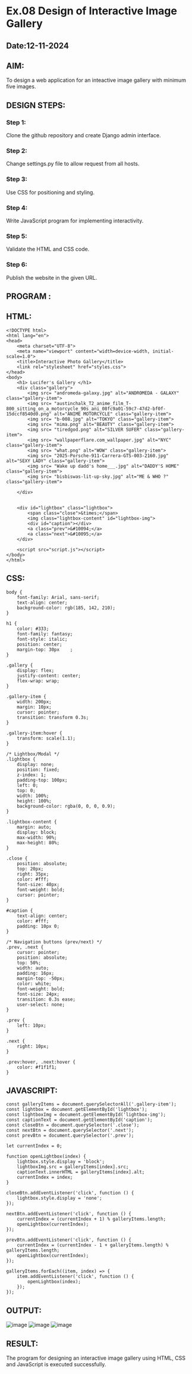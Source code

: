 # Ex.08 Design of Interactive Image Gallery
## Date:12-11-2024

## AIM:
To design a web application for an inteactive image gallery with minimum five images.

## DESIGN STEPS:

### Step 1:
Clone the github repository and create Django admin interface.

### Step 2:
Change settings.py file to allow request from all hosts.

### Step 3:
Use CSS for positioning and styling.

### Step 4:
Write JavaScript program for implementing interactivity.

### Step 5:
Validate the HTML and CSS code.

### Step 6:
Publish the website in the given URL.

## PROGRAM :
## HTML:
```
<!DOCTYPE html>
<html lang="en">
<head>
    <meta charset="UTF-8">
    <meta name="viewport" content="width=device-width, initial-scale=1.0">
    <title>Interactive Photo Gallery</title>
    <link rel="stylesheet" href="styles.css">
</head>
<body>
    <h1> Lucifer's Gallery </h1>
    <div class="gallery">
        <img src= "andromeda-galaxy.jpg" alt="ANDROMEDA - GALAXY" class="gallery-item">
        <img src= "austinchalk_T2_anime_film_T-800_sitting_on_a_motorcycle_90s_ani_08fc9a01-59c7-47d2-bf0f-15dccf8540d0.png" alt="ANIME MOTORCYCLE" class="gallery-item">
        <img src= "b-008.jpg" alt="TOKYO" class="gallery-item">
        <img src= "mima.png" alt="BEAUTY" class="gallery-item">
        <img src= "tiredgod.png" alt="SILVER SUFER" class="gallery-item">
        <img src= "wallpaperflare.com_wallpaper.jpg" alt="NYC" class="gallery-item">
        <img src= "what.png" alt="WOW" class="gallery-item">
        <img src= "2025-Porsche-911-Carrera-GTS-003-2160.jpg" alt="SEXY LADY" class="gallery-item">
        <img src= "Wake up dadd's home___.jpg" alt="DADDY'S HOME" class="gallery-item">
        <img src= "bisbiswas-lit-up-sky.jpg" alt="ME & WHO ?" class="gallery-item">
        
    </div>

    
    <div id="lightbox" class="lightbox">
        <span class="close">&times;</span>
        <img class="lightbox-content" id="lightbox-img">
        <div id="caption"></div>
        <a class="prev">&#10094;</a>
        <a class="next">&#10095;</a>
    </div>

    <script src="script.js"></script>
</body>
</html>
```
## CSS:
```
body {
    font-family: Arial, sans-serif;
    text-align: center;
    background-color: rgb(185, 142, 210);
}

h1 {
    color: #333;
    font-family: fantasy;
    font-style: italic;
    position: center;
    margin-top: 30px    ;
}

.gallery {
    display: flex;
    justify-content: center;
    flex-wrap: wrap;
}

.gallery-item {
    width: 200px;
    margin: 10px;
    cursor: pointer;
    transition: transform 0.3s;
}

.gallery-item:hover {
    transform: scale(1.1);
}

/* Lightbox/Modal */
.lightbox {
    display: none;
    position: fixed;
    z-index: 1;
    padding-top: 100px;
    left: 0;
    top: 0;
    width: 100%;
    height: 100%;
    background-color: rgba(0, 0, 0, 0.9);
}

.lightbox-content {
    margin: auto;
    display: block;
    max-width: 90%;
    max-height: 80%;
}

.close {
    position: absolute;
    top: 20px;
    right: 35px;
    color: #fff;
    font-size: 40px;
    font-weight: bold;
    cursor: pointer;
}

#caption {
    text-align: center;
    color: #fff;
    padding: 10px 0;
}

/* Navigation buttons (prev/next) */
.prev, .next {
    cursor: pointer;
    position: absolute;
    top: 50%;
    width: auto;
    padding: 16px;
    margin-top: -50px;
    color: white;
    font-weight: bold;
    font-size: 24px;
    transition: 0.3s ease;
    user-select: none;
}

.prev {
    left: 10px;
}

.next {
    right: 10px;
}

.prev:hover, .next:hover {
    color: #f1f1f1;
}
```
## JAVASCRIPT:
```
const galleryItems = document.querySelectorAll('.gallery-item');
const lightbox = document.getElementById('lightbox');
const lightboxImg = document.getElementById('lightbox-img');
const captionText = document.getElementById('caption');
const closeBtn = document.querySelector('.close');
const nextBtn = document.querySelector('.next');
const prevBtn = document.querySelector('.prev');

let currentIndex = 0;

function openLightbox(index) {
    lightbox.style.display = 'block';
    lightboxImg.src = galleryItems[index].src;
    captionText.innerHTML = galleryItems[index].alt;
    currentIndex = index;
}

closeBtn.addEventListener('click', function () {
    lightbox.style.display = 'none';
});

nextBtn.addEventListener('click', function () {
    currentIndex = (currentIndex + 1) % galleryItems.length; 
    openLightbox(currentIndex);
});

prevBtn.addEventListener('click', function () {
    currentIndex = (currentIndex - 1 + galleryItems.length) % galleryItems.length; 
    openLightbox(currentIndex);
});

galleryItems.forEach((item, index) => {
    item.addEventListener('click', function () {
        openLightbox(index);
    });
});
```
## OUTPUT:
![image](https://github.com/user-attachments/assets/07a07805-a92f-4cc6-98df-dfa0e6db7a34)
![image](https://github.com/user-attachments/assets/b2963706-ef73-4d44-8a25-0d7486b3d5d8)
![image](https://github.com/user-attachments/assets/b6f77efa-5600-4307-a723-58bdd6948f1b)

## RESULT:
The program for designing an interactive image gallery using HTML, CSS and JavaScript is executed successfully.
